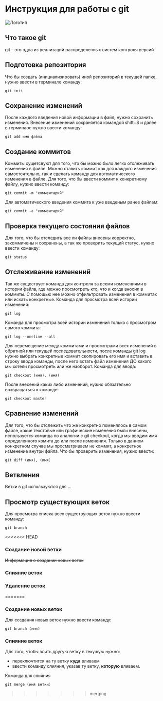 # **Инструкция для работы с git**

![Логотип](git.jpeg)

## Что такое git

git  - это одна из реализаций распределенных систем контроля версий

## Подготовка репозитория

Что бы создать (инициализировать) иной репозиторий в текущей папке, нужно ввести в терминале команду:

    git init

## Сохранение изменений

После каждого введения новой информации в файл, нужно сохранить изменения. Внесение изменений сохраняется командой shift+S и далее в терминаое нужно ввести команду:

    git add имя файла

## Создание коммитов

Коммиты сущетсвуют для того, что бы можно было легко отслеживать изменения в файле. Можно ставить коммит как для каждого изменения самостоятельно, так и сделать команду для автоматического изменения в файле. Для того, что бы ввести коммит к конкретному файлу, нужно ввести команду:

    git commit -m "комментарий"

Для автоматического введения коммита к уже введеным ранее файлам:

    git commit -a "комментарий"

## Проверка текущего состояния файлов

Для того, что бы отследить все ли файлы внесены корректно, закоммичены и сохранены, а так же проверить текущий статус, нужно ввести команду:

    git status

## Отслеживание изменений

Так же существует команда для контроля за всеми изменениями в истории файла, где можно просмотреть кто, что и когда вносил в коммиты. С помощью нее можно отфильтровать изменения в коммитах или искать конкретные. Команда для просмотра всей истории изменений:

    git log 

Команда для просмотра всей истории изменений только с просмотром самого коммита:

    git log --oneline --all

Для перемещение между коммитами и просмотрами всех изменений в обратной или текущей последовательности, после команды git log нужно выбрать конкретные коммит скопировать его имя и вставить в строку ввода команды, после него встать файл изменения ДО какого мы хотели просмотреть или же наоборот. Команда для ввода:

    git checkout (имя), (имя)

После внесений каких либо изменений, нужно обязательно возвращаться к команде:

    git checkout master

   ## Сравнение изменений

   Для того, что бы отслежить что же конкретно поменялось в самом файле, какие текстовые или графические изменения были внесены, используется команда по аналогии с git checkout, когда мы вводим имя определенного комита до или после изменения. Только в данном конкретном случае мы просматриваем не коммит, а конкретное изменение внутри файла. Что бы проверить изменения, нужно ввести:

    git diff (имя), (имя) 

## Ветвления

Ветки в git используются для ...

## Просмотр существующих веток

Для просмотра списка всех существующих веток нужно ввести команду:

    git branch
    
<<<<<<< HEAD
### Создание новой ветки

~~Информация о создании новых веток~~

### Слияние веток


### Удаление веток
=======
### Создание новых веток

Для создания новых веток нужно ввести команду:

    git branch (имя)

### Слияние веток

Для того, чтобы влить другую ветку в текущую нужно:
 - переключтится на ту ветку **куда** вливаем
 - ввести команду слияния, указав ту ветку, **которую** вливаем.

 Команда для слияния

    git merge (имя ветки)
    
>>>>>>> merging
